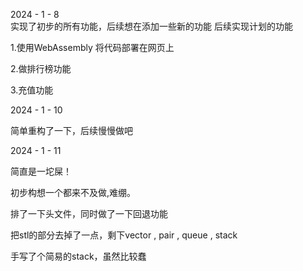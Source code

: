 2024 - 1 - 8  
实现了初步的所有功能，后续想在添加一些新的功能
后续实现计划的功能 

1.使用WebAssembly 将代码部署在网页上

2.做排行榜功能

3.充值功能

2024 - 1 - 10

简单重构了一下，后续慢慢做吧

2024 - 1 - 11

简直是一坨屎！

初步构想一个都来不及做,难绷。

排了一下头文件，同时做了一下回退功能

把stl的部分去掉了一点，剩下vector , pair , queue , stack

手写了个简易的stack，虽然比较蠢
